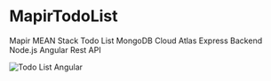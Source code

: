 # MapirTodoList
Mapir MEAN Stack Todo List
MongoDB Cloud Atlas
Express Backend
Node.js
Angular
Rest API

![Todo List Angular](https://raw.githubusercontent.com/Justmalhar/MapirTodoList/master/Result.png "Todo Angular")
